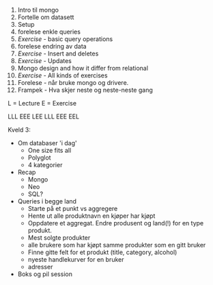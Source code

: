 

1. Intro til mongo
2. Fortelle om datasett
3. Setup
3. forelese enkle queries
1. *Exercise* - basic query operations
3. forelese endring av data
2. *Exercise* - Insert and deletes
3. *Exercise* - Updates
4. Mongo design and how it differ from relational
5. *Exercise* - All kinds of exercises
6. Forelese - når bruke mongo og drivere.
7. Frampek - Hva skjer neste og neste-neste gang




L = Lecture
E = Exercise

LLL EEE LEE LLL EEE EEL


Kveld 3:
- Om databaser 'i dag'
    - One size fits all
    - Polyglot
    - 4 kategorier
- Recap
    - Mongo
    - Neo
    - SQL?
- Queries i begge land
    - Starte på et punkt vs aggregere
    - Hente ut alle produktnavn en kjøper har kjøpt
    - Oppdatere et aggregat. Endre produsent og land(!) for en type produkt.
    - Mest solgte produkter
    - alle brukere som har kjøpt samme produkter som en gitt bruker
    - Finne gitte felt for et produkt (title, category, alcohol)
    - nyeste handlekurver for en bruker
    - adresser
- Boks og pil session
